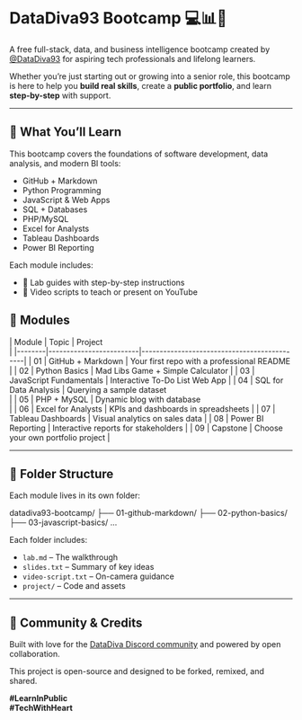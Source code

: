 # DataDiva93 Bootcamp 💻📊💜

A free full-stack, data, and business intelligence bootcamp created by 
[@DataDiva93](https://twitter.com/DataDiva93) for aspiring tech 
professionals and lifelong learners.

Whether you’re just starting out or growing into a senior role, this 
bootcamp is here to help you **build real skills**, create a **public 
portfolio**, and learn **step-by-step** with support.

---

## 🧠 What You’ll Learn

This bootcamp covers the foundations of software development, data 
analysis, and modern BI tools:

- GitHub + Markdown
- Python Programming
- JavaScript & Web Apps
- SQL + Databases
- PHP/MySQL
- Excel for Analysts
- Tableau Dashboards
- Power BI Reporting

Each module includes:

- 📄 Lab guides with step-by-step instructions  
- 🎥 Video scripts to teach or present on YouTube  

## 🚀 Modules

| Module | Topic                   | Project                                     
|
|--------|-------------------------|---------------------------------------------|
| 01     | GitHub + Markdown       | Your first repo with a 
professional README  |
| 02     | Python Basics           | Mad Libs Game + Simple 
Calculator           |
| 03     | JavaScript Fundamentals | Interactive To-Do List Web 
App              |
| 04     | SQL for Data Analysis   | Querying a sample dataset                   
|
| 05     | PHP + MySQL             | Dynamic blog with database                  
|
| 06     | Excel for Analysts      | KPIs and dashboards in 
spreadsheets         |
| 07     | Tableau Dashboards      | Visual analytics on sales 
data              |
| 08     | Power BI Reporting      | Interactive reports for 
stakeholders        |
| 09     | Capstone                | Choose your own portfolio 
project           |



---

## 📁 Folder Structure

Each module lives in its own folder:

datadiva93-bootcamp/ ├── 01-github-markdown/ ├── 02-python-basics/ 
├── 03-javascript-basics/ ...


Each folder includes:

- `lab.md` – The walkthrough  
- `slides.txt` – Summary of key ideas  
- `video-script.txt` – On-camera guidance  
- `project/` – Code and assets  

---

## 💜 Community & Credits

Built with love for the [DataDiva Discord 
community](https://twitter.com/DataDiva93) and powered by open 
collaboration.

This project is open-source and designed to be forked, remixed, and shared.

**#LearnInPublic**  
**#TechWithHeart**


